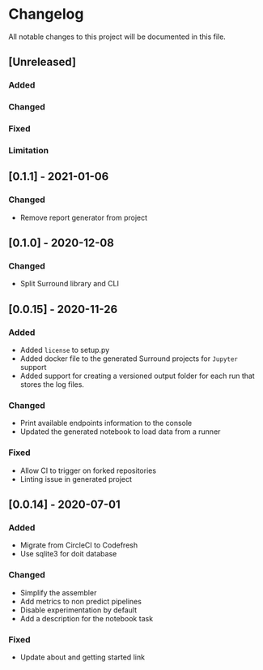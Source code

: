 # Changelog

All notable changes to this project will be documented in this file.

## [Unreleased]

### Added

### Changed

### Fixed

### Limitation

## [0.1.1] - 2021-01-06

### Changed

- Remove report generator from project

## [0.1.0] - 2020-12-08

### Changed

- Split Surround library and CLI

## [0.0.15] - 2020-11-26

### Added

- Added `license` to setup.py
- Added docker file to the generated Surround projects for `Jupyter` support
- Added support for creating a versioned output folder for each run that stores the log files.

### Changed

- Print available endpoints information to the console
- Updated the generated notebook to load data from a runner

### Fixed

- Allow CI to trigger on forked repositories
- Linting issue in generated project

## [0.0.14] - 2020-07-01

### Added

- Migrate from CircleCI to Codefresh
- Use sqlite3 for doit database

### Changed

- Simplify the assembler
- Add metrics to non predict pipelines
- Disable experimentation by default
- Add a description for the notebook task

### Fixed

- Update about and getting started link
